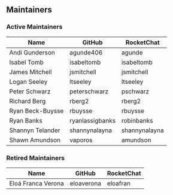 ## Maintainers

### Active Maintainers
| Name | GitHub | RocketChat |
| --- | --- | --- |
| Andi Gunderson | agunde406 | agunde |
| Isabel Tomb | isabeltomb | isabeltomb |
| James Mitchell | jsmitchell | jsmitchell |
| Logan Seeley | ltseeley | ltseeley |
| Peter Schwarz | peterschwarz | pschwarz |
| Richard Berg | rberg2 | rberg2 |
| Ryan Beck-Buysse | rbuysse | rbuysse |
| Ryan Banks | ryanlassigbanks | robinbanks |
| Shannyn Telander | shannynalayna | shannynalayna |
| Shawn Amundson | vaporos | amundson |

### Retired Maintainers
| Name | GitHub | RocketChat |
| --- | --- | --- |
| Eloá Franca Verona | eloaverona | eloafran |
